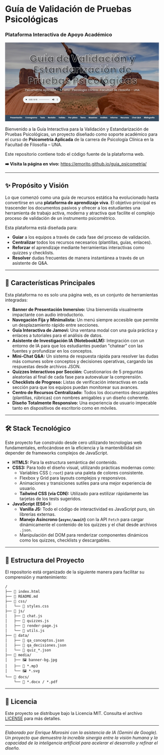 # Guía de Validación de Pruebas Psicológicas
### Plataforma Interactiva de Apoyo Académico

![Banner del Encabezado de la Guía](banner-preview.png)

Bienvenido a la Guía Interactiva para la Validación y Estandarización de Pruebas Psicológicas, un proyecto diseñado como soporte académico para el curso de **Psicometría Aplicada** de la carrera de Psicología Clínica en la Facultad de Filosofía – UNA.

Este repositorio contiene todo el código fuente de la plataforma web.

**➡️ Visita la página en vivo:** <https://emorito.github.io/guia_psicometria/>

---

## ✨ Propósito y Visión

Lo que comenzó como una guía de recursos estática ha evolucionado hasta convertirse en una **plataforma de aprendizaje viva**. El objetivo principal es trascender los documentos pasivos y ofrecer a los estudiantes una herramienta de trabajo activa, moderna y atractiva que facilite el complejo proceso de validación de un instrumento psicométrico.

Esta plataforma está diseñada para:
- **Guiar** a los equipos a través de cada fase del proceso de validación.
- **Centralizar** todos los recursos necesarios (plantillas, guías, enlaces).
- **Reforzar** el aprendizaje mediante herramientas interactivas como quizzes y checklists.
- **Resolver** dudas frecuentes de manera instantánea a través de un asistente de Q&A.

---

## 🚀 Características Principales

Esta plataforma no es solo una página web, es un conjunto de herramientas integradas:

*   **Banner de Presentación Inmersivo:** Una bienvenida visualmente impactante con audio introductorio.
*   **Navegación Fija y Minimalista:** Un menú siempre accesible que permite un desplazamiento rápido entre secciones.
*   **Guía Interactiva de Jamovi:** Una ventana modal con una guía práctica y enlaces a tutoriales para el análisis de datos.
*   **Asistente de Investigación IA (NotebookLM):** Integración con un entorno de IA para que los estudiantes puedan "chatear" con las fuentes y profundizar en los conceptos.
*   **Mini-Chat Q&A:** Un sistema de respuesta rápida para resolver las dudas más comunes sobre conceptos y decisiones operativas, cargando las respuestas desde archivos JSON.
*   **Quizzes Interactivos por Sección:** Cuestionarios de 5 preguntas aleatorias al final de cada fase para autoevaluar la comprensión.
*   **Checklists de Progreso:** Listas de verificación interactivas en cada sección para que los equipos puedan monitorear sus avances.
*   **Centro de Recursos Centralizado:** Todos los documentos descargables (plantillas, rúbricas) con nombres amigables y un diseño coherente.
*   **Diseño Totalmente Responsivo:** Una experiencia de usuario impecable tanto en dispositivos de escritorio como en móviles.

---

## 🛠️ Stack Tecnológico

Este proyecto fue construido desde cero utilizando tecnologías web fundamentales, enfocándose en la eficiencia y la mantenibilidad sin depender de frameworks complejos de JavaScript.

*   **HTML5:** Para la estructura semántica del contenido.
*   **CSS3:** Para todo el diseño visual, utilizando prácticas modernas como:
    *   Variables CSS (`:root`) para una paleta de colores consistente.
    *   Flexbox y Grid para layouts complejos y responsivos.
    *   Animaciones y transiciones sutiles para una mejor experiencia de usuario.
    *   **Tailwind CSS (vía CDN):** Utilizado para estilizar rápidamente las tarjetas de los tests sugeridos.
*   **JavaScript (ES6+):**
    *   **Vanilla JS:** Todo el código de interactividad es JavaScript puro, sin librerías externas.
    *   **Manejo Asíncrono (`async/await`)** con la API `Fetch` para cargar dinámicamente el contenido de los quizzes y el chat desde archivos `.json`.
    *   Manipulación del DOM para renderizar componentes dinámicos como los quizzes, checklists y descargables.

---

## 📂 Estructura del Proyecto

El repositorio está organizado de la siguiente manera para facilitar su comprensión y mantenimiento:

```text
/
├── 📄 index.html
├── 📄 README.md
├── 📁 css/
│   └── 📄 styles.css
├── 📁 js/
│   ├── 📄 chat.js
│   ├── 📄 quizzes.js
│   ├── 📄 render-page.js
│   └── 📄 utils.js
├── 📁 data/
│   ├── 📄 qa_conceptos.json
│   ├── 📄 qa_decisiones.json
│   └── 📄 quiz_*.json
├── 📁 media/
│   ├── 🖼️ banner-bg.jpg
│   ├── 🎵 *.mp3
│   └── 🖼️ *.svg
└── 📁 docs/
    └── 📄 *.docx / *.pdf
```
---

## 📄 Licencia

Este proyecto se distribuye bajo la Licencia MIT. Consulta el archivo [LICENSE](LICENSE) para más detalles.

---
*Elaborado por Enrique Morosini con la asistencia de IA (Gemini de Google). Un proyecto que demuestra la increíble sinergia entre la visión humana y la capacidad de la inteligencia artificial para acelerar el desarrollo y refinar el diseño.*
